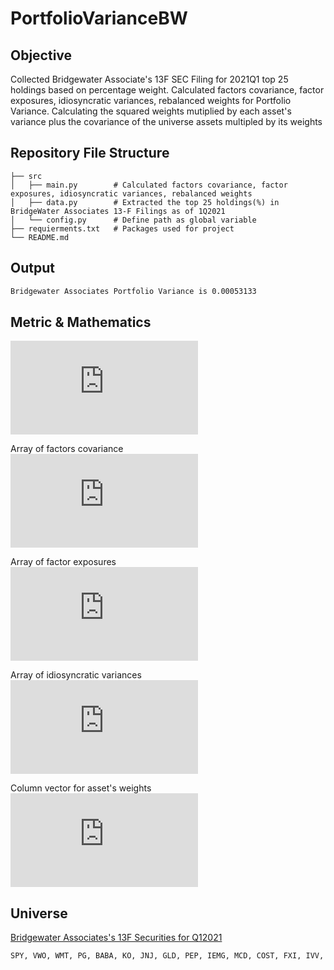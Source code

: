 # PortfolioVarianceBW

## Objective
Collected Bridgewater Associate's 13F SEC Filing for 2021Q1 top 25 holdings based on percentage weight.  Calculated factors covariance, factor exposures, idiosyncratic variances, rebalanced weights for Portfolio Variance. Calculating the squared weights mutiplied by each asset's variance plus the covariance of the universe assets multipled by its weights

## Repository File Structure
    ├── src          
    │   ├── main.py        # Calculated factors covariance, factor exposures, idiosyncratic variances, rebalanced weights
    │   ├── data.py        # Extracted the top 25 holdings(%) in BridgeWater Associates 13-F Filings as of 1Q2021
    │   └── config.py      # Define path as global variable
    ├── requierments.txt   # Packages used for project
    └── README.md
    
## Output
```bash
Bridgewater Associates Portfolio Variance is 0.00053133
```

## Metric & Mathematics
![](https://latex.codecogs.com/gif.latex?%5Cdpi%7B120%7D%20%5CLARGE%20Portfolio%20Variance%20%3D%20%5Cmathbf%7BW%5E%7BT%7D%28BFB%5E%7BT%7D&plus;%20S%29W%7D)

Array of factors covariance\
![](https://latex.codecogs.com/gif.latex?%5Cdpi%7B120%7D%20%5CLARGE%20%5Cmathbf%7BF%7D%20%3D%20%5Cbigl%28%5Cbegin%7Bsmallmatrix%7D%20Var%28f_%7B1%7D%29%20%26%20Cov%28f_%7B1%7D%2C%20f_%7Bn%7D%29%5C%5C%20Cov%28f_%7Bn%7D%2C%20f_%7B1%7D%20%26%20Var%28f_%7Bn%7D%29%20%5Cend%7Bsmallmatrix%7D%5Cbigr%29)

Array of factor exposures\
![](https://latex.codecogs.com/gif.latex?%5Cdpi%7B120%7D%20%5CLARGE%20%5Cmathbf%7BB%5Cemph%7B%7D%7D%20%3D%20%5Cbigl%28%5Cbegin%7Bsmallmatrix%7D%20%5Cbeta%20_%7B1%2C1%7D%2C%20%26%20%5Cbeta%20_%7B1%2Cn%7D%5C%5C%20%5Cbeta%20_%7Bn%2C1%7D%2C%20%26%20%5Cbeta%20_%7Bn%2Cn%7D%20%5Cend%7Bsmallmatrix%7D%5Cbigr%29)

Array of idiosyncratic variances\
![](https://latex.codecogs.com/gif.latex?%5Cdpi%7B120%7D%20%5CLARGE%20%5Cmathbf%7BS%7D%20%3D%20%5Cbigl%28%5Cbegin%7Bsmallmatrix%7D%20Var%28s_%7Bi%7D%29%20%26%200%5C%5C%200%20%26%20Var%28s_%7Bj%7D%29%20%5Cend%7Bsmallmatrix%7D%5Cbigr%29)

Column vector for asset's weights\
![](https://latex.codecogs.com/gif.latex?%5Cdpi%7B120%7D%20%5CLARGE%20%5Cmathbf%7BW%7D%20%3D%20%5Cbinom%7Bw_%7B1%7D%7D%7Bw_%7Bn%7D%7D)

## Universe
[Bridgewater Associates's 13F Securities for Q12021](https://whalewisdom.com/filer/bridgewater-associates-inc#tabholdings_tab_link)
```bash
SPY, VWO, WMT, PG, BABA, KO, JNJ, GLD, PEP, IEMG, MCD, COST, FXI, IVV, SBUX, PDD, MCHI, IAU, LQD, EL, ABT, TGT, MDLZ, JD, DHR
```
